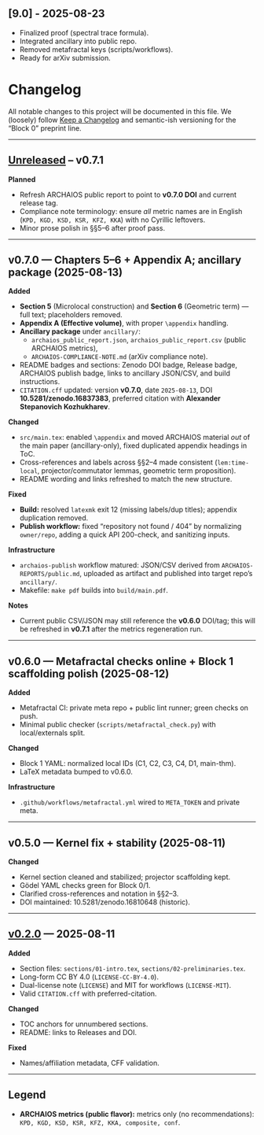 ## [9.0] - 2025-08-23
- Finalized proof (spectral trace formula).
- Integrated ancillary into public repo.
- Removed metafractal keys (scripts/workflows).
- Ready for arXiv submission.

# Changelog
All notable changes to this project will be documented in this file.
We (loosely) follow [Keep a Changelog](https://keepachangelog.com/en/1.1.0/)
and semantic-ish versioning for the “Block 0” preprint line.

---

## [Unreleased] – v0.7.1
**Planned**
- Refresh ARCHAIOS public report to point to **v0.7.0 DOI** and current release tag.
- Compliance note terminology: ensure *all* metric names are in English
  (`KPD, KGD, KSD, KSR, KFZ, KKA`) with no Cyrillic leftovers.
- Minor prose polish in §§5–6 after proof pass.

---

## v0.7.0 — Chapters 5–6 + Appendix A; ancillary package (2025-08-13)
**Added**
- **Section 5** (Microlocal construction) and **Section 6** (Geometric term)
  — full text; placeholders removed.
- **Appendix A (Effective volume)**, with proper `\appendix` handling.
- **Ancillary package** under `ancillary/`:
  - `archaios_public_report.json`, `archaios_public_report.csv`
    (public ARCHAIOS metrics),
  - `ARCHAIOS-COMPLIANCE-NOTE.md` (arXiv compliance note).
- README badges and sections:
  Zenodo DOI badge, Release badge, ARCHAIOS publish badge,
  links to ancillary JSON/CSV, and build instructions.
- `CITATION.cff` updated:
  version **v0.7.0**, date `2025-08-13`,
  DOI **10.5281/zenodo.16837383**, preferred citation with
  **Alexander Stepanovich Kozhukharev**.

**Changed**
- `src/main.tex`: enabled `\appendix` and moved ARCHAIOS material *out* of the
  main paper (ancillary-only), fixed duplicated appendix headings in ToC.
- Cross-references and labels across §§2–4 made consistent
  (`lem:time-local`, projector/commutator lemmas, geometric term proposition).
- README wording and links refreshed to match the new structure.

**Fixed**
- **Build:** resolved `latexmk` exit 12 (missing labels/dup titles);
  appendix duplication removed.
- **Publish workflow:** fixed “repository not found / 404” by
  normalizing `owner/repo`, adding a quick API 200-check, and sanitizing inputs.

**Infrastructure**
- `archaios-publish` workflow matured:
  JSON/CSV derived from `ARCHAIOS-REPORTS/public.md`,
  uploaded as artifact and published into target repo’s `ancillary/`.
- Makefile: `make pdf` builds into `build/main.pdf`.

**Notes**
- Current public CSV/JSON may still reference the **v0.6.0** DOI/tag;
  this will be refreshed in **v0.7.1** after the metrics regeneration run.

---

## v0.6.0 — Metafractal checks online + Block 1 scaffolding polish (2025-08-12)
**Added**
- Metafractal CI: private meta repo + public lint runner; green checks on push.
- Minimal public checker (`scripts/metafractal_check.py`) with local/externals split.

**Changed**
- Block 1 YAML: normalized local IDs (C1, C2, C3, C4, D1, main-thm).
- LaTeX metadata bumped to v0.6.0.

**Infrastructure**
- `.github/workflows/metafractal.yml` wired to `META_TOKEN` and private meta.

---

## v0.5.0 — Kernel fix + stability (2025-08-11)
**Changed**
- Kernel section cleaned and stabilized; projector scaffolding kept.
- Gödel YAML checks green for Block 0/1.
- Clarified cross-references and notation in §§2–3.
- DOI maintained: 10.5281/zenodo.16810648 (historic).

---

## [v0.2.0] — 2025-08-11
**Added**
- Section files: `sections/01-intro.tex`, `sections/02-preliminaries.tex`.
- Long-form CC BY 4.0 (`LICENSE-CC-BY-4.0`).
- Dual-license note (`LICENSE`) and MIT for workflows (`LICENSE-MIT`).
- Valid `CITATION.cff` with preferred-citation.

**Changed**
- TOC anchors for unnumbered sections.
- README: links to Releases and DOI.

**Fixed**
- Names/affiliation metadata, CFF validation.

---

## Legend
- **ARCHAIOS metrics (public flavor):** metrics only (no recommendations):
  `KPD, KGD, KSD, KSR, KFZ, KKA, composite, conf`.

[Unreleased]: ../../compare/v0.7.0...HEAD
[v0.2.0]: ../../releases/tag/v0.2.0
